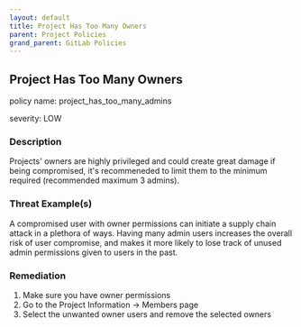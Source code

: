 ```yaml
---
layout: default
title: Project Has Too Many Owners
parent: Project Policies
grand_parent: GitLab Policies
---
```



## Project Has Too Many Owners
policy name: project_has_too_many_admins

severity: LOW

### Description
Projects' owners are highly privileged and could create great damage if being compromised, it's recommeneded to limit them to the minimum required (recommended maximum 3 admins).

### Threat Example(s)
A compromised user with owner permissions can initiate a supply chain attack in a plethora of ways.
Having many admin users increases the overall risk of user compromise, and makes it more likely to lose track of unused admin permissions given to users in the past.



### Remediation
1. Make sure you have owner permissions
2. Go to the Project Information -> Members page
3. Select the unwanted owner users and remove the selected owners



